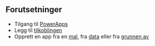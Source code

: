 ## <a name="prerequisites"></a>Forutsetninger
* Tilgang til [PowerApps](https://web.powerapps.com)
* Legg til [tilkoblingen](../maker/canvas-apps/add-manage-connections.md)
* Opprett en app fra en [mal](../maker/canvas-apps/get-started-test-drive.md), fra [data](../maker/canvas-apps/get-started-create-from-data.md) eller fra [grunnen av](../maker/canvas-apps/get-started-create-from-blank.md)
